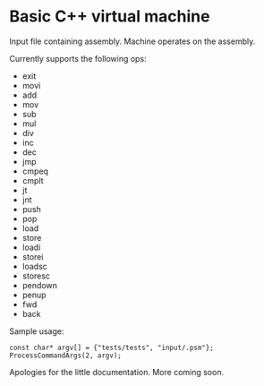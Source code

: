 # Basic C++ virtual machine

Input file containing assembly. Machine operates on the assembly. 

Currently supports the following ops:
- exit
- movi
- add
- mov
- sub
- mul
- div
- inc
- dec
- jmp
- cmpeq
- cmplt
- jt
- jnt
- push
- pop
- load
- store
- loadi
- storei
- loadsc
- storesc
- pendown
- penup
- fwd
- back


Sample usage:
```
const char* argv[] = {"tests/tests", "input/.psm"};
ProcessCommandArgs(2, argv);
```

Apologies for the little documentation. More coming soon. 

